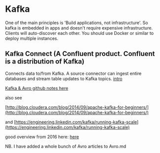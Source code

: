 # Kafka
One of the main principles is 'Build applications, not infrastructure'. So kafka is embedded in apps and doesn't require expensive infrastructure. Clients will auto-discover each other. You should use Docker or similar to deploy multiple instances.

## Kafka Connect (A Confluent product. Confluent is a distribution of Kafka)
Connects data to/from Kafka. A source connector can ingest entire databases and stream table updates to Kafka topics.
[intro](http://docs.confluent.io/current/connect/intro.html#connect-intro)

[Kafka & Avro github notes here](https://github.com/putting/Documentation/blob/master/javaRelated/github-refs/kafka-github.md)

also see

[http://blog.cloudera.com/blog/2014/09/apache-kafka-for-beginners/](http://blog.cloudera.com/blog/2014/09/apache-kafka-for-beginners/)

and [https://engineering.linkedin.com/kafka/running-kafka-scale](https://engineering.linkedin.com/kafka/running-kafka-scale)

good overview from 2016 here:
[here](https://www.experoinc.com/post/kafka-streams-a-first-impression)

NB. I have added a whole bunch of Avro articles to Avro.md
